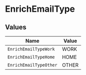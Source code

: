 # EnrichEmailType


## Values

| Name                   | Value                  |
| ---------------------- | ---------------------- |
| `EnrichEmailTypeWork`  | WORK                   |
| `EnrichEmailTypeHome`  | HOME                   |
| `EnrichEmailTypeOther` | OTHER                  |